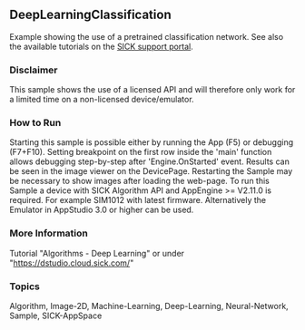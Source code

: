 ## DeepLearningClassification
Example showing the use of a pretrained classification network.
See also the available tutorials on the [SICK support portal](https://supportportal.sick.com/).

### Disclaimer
This sample shows the use of a licensed API and will therefore only work for a limited time on a non-licensed device/emulator.

### How to Run
Starting this sample is possible either by running the App (F5) or
debugging (F7+F10). Setting breakpoint on the first row inside the 'main'
function allows debugging step-by-step after 'Engine.OnStarted' event.
Results can be seen in the image viewer on the DevicePage.
Restarting the Sample may be necessary to show images after loading the web-page.
To run this Sample a device with SICK Algorithm API and AppEngine >= V2.11.0 is
required. For example SIM1012 with latest firmware. Alternatively the Emulator
in AppStudio 3.0 or higher can be used.

### More Information
Tutorial "Algorithms - Deep Learning" or under "https://dstudio.cloud.sick.com/"

### Topics
Algorithm, Image-2D, Machine-Learning, Deep-Learning, Neural-Network, Sample, SICK-AppSpace